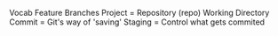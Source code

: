 Vocab
Feature Branches
Project = Repository (repo)
Working Directory
Commit = Git's way of 'saving'
Staging = Control what gets commited